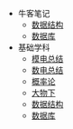 - 牛客笔记
  - [数据结构](docs/总结/牛客笔记/数据结构.md)
  - [数据库](docs/总结/牛客笔记/数据库.md)
- 基础学科
  - [模电总结](docs/总结/基础学科/模电总结.md) 
  - [数电总结](docs/总结/基础学科/数电总结.md)
  - [概率论](docs/总结/基础学科/概率论.md)
  - [大物下](docs/总结/基础学科/大物下.md)
  - [数据结构](docs/总结/基础学科/数据结构.md)
  - [数据库](docs/总结/基础学科/数据库.md)
